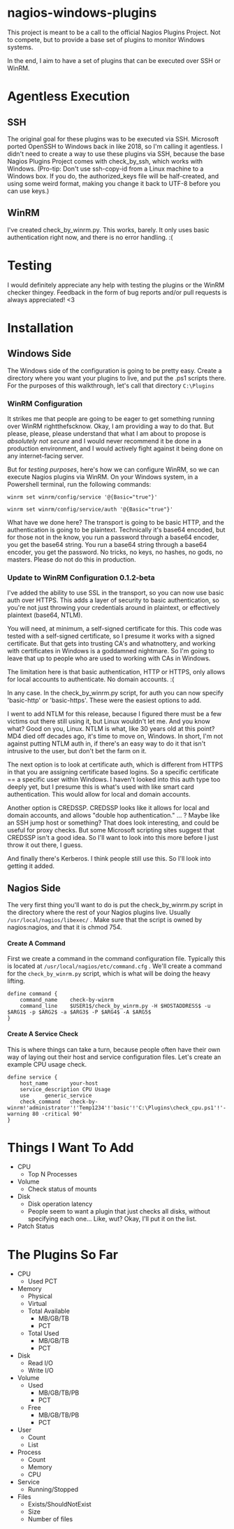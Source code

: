 # nagios-windows-plugins
This project is meant to be a call to the official Nagios Plugins Project. Not to compete, but to provide a base set of plugins to monitor Windows systems.

In the end, I aim to have a set of plugins that can be executed over SSH or WinRM.

# Agentless Execution
## SSH
The original goal for these plugins was to be executed via SSH. Microsoft ported OpenSSH to Windows back in like 2018, so I'm calling it agentless. I didn't need to create a way to use these plugins via SSH, because the base Nagios Plugins Project comes with check_by_ssh, which works with Windows. (Pro-tip: Don't use ssh-copy-id from a Linux machine to a Windows box. If you do, the authorized_keys file will be half-created, and using some weird format, making you change it back to UTF-8 before you can use keys.)

## WinRM
I've created check_by_winrm.py. This works, barely. It only uses basic authentication right now, and there is no error handling. :(

# Testing
I would definitely appreciate any help with testing the plugins or the WinRM checker thingey. Feedback in the form of bug reports and/or pull requests is always appreciated! <3

# Installation
## Windows Side
The Windows side of the configuration is going to be pretty easy. Create a directory where you want your plugins to live, and put the .ps1 scripts there. For the purposes of this walkthrough, let's call that directory `C:\Plugins`

### WinRM Configuration
It strikes me that people are going to be eager to get something running over WinRM rightthefscknow. Okay, I am providing a way to do that. But please, please, please understand that what I am about to propose is *absolutely not secure* and I would never recommend it be done in a production environment, and I would actively fight against it being done on any internet-facing server.

But for *testing purposes*, here's how we can configure WinRM, so we can execute Nagios plugins via WinRM.
On your Windows system, in a Powershell terminal, run the following commands:

`winrm set winrm/config/service '@{Basic="true"}'`

`winrm set winrm/config/service/auth '@{Basic="true"}'`

What have we done here? The transport is going to be basic HTTP, and the authentication is going to be plaintext. Technically it's base64 encoded, but for those not in the know, you run a password through a base64 encoder, you get the base64 string. You run a base64 string through a base64 encoder, you get the password. No tricks, no keys, no hashes, no gods, no masters. Please do not do this in production.

### Update to WinRM Configuration 0.1.2-beta
I've added the ability to use SSL in the transport, so you can now use basic auth over HTTPS. This adds a layer of security to basic authentication, so you're not just throwing your credentials around in plaintext, or effectively plaintext (base64, NTLM).

You will need, at minimum, a self-signed certificate for this. This code was tested with a self-signed certificate, so I presume it works with a signed certificate. But that gets into trusting CA's and whatnottery, and working with certificates in Windows is a goddamned nightmare. So I'm going to leave that up to people who are used to working with CAs in Windows.

The limitation here is that basic authentication, HTTP or HTTPS, only allows for local accounts to authenticate. No domain accounts. :(

In any case. In the check_by_winrm.py script, for auth you can now specify 'basic-http' or 'basic-https'. These were the easiest options to add.

I went to add NTLM for this release, because I figured there must be a few victims out there still using it, but Linux wouldn't let me. And you know what? Good on you, Linux. NTLM is what, like 30 years old at this point? MD4 died off decades ago, it's time to move on, Windows. In short, I'm not against putting NTLM auth in, if there's an easy way to do it that isn't intrusive to the user, but don't bet the farm on it.

The next option is to look at certificate auth, which is different from HTTPS in that you are assigning certificate based logins. So a specific certificate == a specific user within Windows. I haven't looked into this auth type too deeply yet, but I presume this is what's used with like smart card authentication. This would allow for local and domain accounts.

Another option is CREDSSP. CREDSSP looks like it allows for local and domain accounts, and allows "double hop authentication." ... ? Maybe like an SSH jump host or something? That does look interesting, and could be useful for proxy checks. But some Microsoft scripting sites suggest that CREDSSP isn't a good idea. So I'll want to look into this more before I just throw it out there, I guess.

And finally there's Kerberos. I think people still use this. So I'll look into getting it added.

## Nagios Side
The very first thing you'll want to do is put the check_by_winrm.py script in the directory where the rest of your Nagios plugins live. Usually `/usr/local/nagios/libexec/` . Make sure that the script is owned by nagios:nagios, and that it is chmod 754.

#### Create A Command
First we create a command in the command configuration file. Typically this is located at `/usr/local/nagios/etc/command.cfg` . We'll create a command for the `check_by_winrm.py` script, which is what will be doing the heavy lifting.

```
define command {
	command_name	check-by-winrm
	command_line	$USER1$/check_by_winrm.py -H $HOSTADDRESS$ -u $ARG1$ -p $ARG2$ -a $ARG3$ -P $ARG4$ -A $ARG5$
}
```

#### Create A Service Check
This is where things can take a turn, because people often have their own way of laying out their host and service configuration files. Let's create an example CPU usage check.

```
define service {
	host_name		your-host
	service_description	CPU Usage
	use		generic_service
	check_command	check-by-winrm!'administrator'!'Temp1234'!'basic'!'C:\Plugins\check_cpu.ps1'!'-warning 80 -critical 90'
}
```


# Things I Want To Add
- CPU
	- Top N Processes
- Volume
	- Check status of mounts
- Disk
	- Disk operation latency
	- People seem to want a plugin that just checks all disks, without specifying each one... Like, wut? Okay, I'll put it on the list.
- Patch Status


# The Plugins So Far
- CPU
	- Used PCT
- Memory
	- Physical
	- Virtual
	- Total Available
		- MB/GB/TB
		- PCT
	- Total Used
		- MB/GB/TB
		- PCT
- Disk
	- Read I/O
	- Write I/O
- Volume
	- Used
		- MB/GB/TB/PB
		- PCT
	- Free
		- MB/GB/TB/PB
		- PCT
- User
	- Count
	- List
- Process
	- Count
	- Memory
	- CPU
- Service
	- Running/Stopped
- Files
	- Exists/ShouldNotExist
	- Size
	- Number of files
